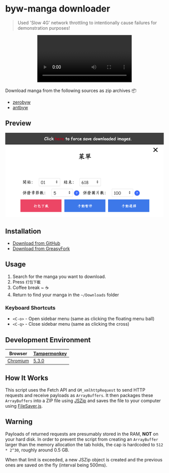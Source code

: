 # byw-manga downloader

> Used 'Slow 4G' network throttling to intentionally cause failures for demonstration purposes!

<div align="center">
  <video src="https://github.com/user-attachments/assets/5962a5b6-d188-4455-83c2-25325905f649" />
</div>

Download manga from the following sources as zip archives :package:

- [zerobyw](https://antbyw.github.io/)
- [antbyw](https://antbyw.github.io/)

## Preview

![Sidebar menu](https://raw.githubusercontent.com/Mccranky83/byw-mangadl/master/assets/Preview.png)

## Installation

- [Download from GitHub](https://github.com/Mccranky83/byw-mangadl/raw/main/antbyw-mangadl.user.js)
- [Download from GreasyFork](https://update.greasyfork.org/scripts/512076/antbyw%E4%B8%8B%E8%BC%89.user.js)

## Usage

1. Search for the manga you want to download.
2. Press `打包下載`
3. Coffee break ~ :coffee:
4. Return to find your manga in the `~/Downloads` folder

### Keyboard Shortcuts

- `<C-o>` - Open sidebar menu (same as clicking the floating menu ball)
- `<C-q>` - Close sidebar menu (same as clicking the cross)

## Development Environment

| Browser                                                                                                   | [Tampermonkey](http://tampermonkey.net/)                                            |
| --------------------------------------------------------------------------------------------------------- | ----------------------------------------------------------------------------------- |
| [Chromium](https://github.com/ungoogled-software/ungoogled-chromium-macos/releases/tag/129.0.6668.89-1.1) | [5.3.0](https://chrome.google.com/webstore/detail/dhdgffkkebhmkfjojejmpbldmpobfkfo) |

## How It Works

This script uses the Fetch API and `GM_xmlhttpRequest` to send HTTP requests and receive payloads as `ArrayBuffers`. It then packages these `ArrayBuffers` into a ZIP file using [JSZip](https://github.com/Stuk/jszip) and saves the file to your computer using [FileSaver.js](https://github.com/eligrey/FileSaver.js).

## Warning

Payloads of returned requests are presumably stored in the RAM, **NOT** on your hard disk. In order to prevent the script from creating an `ArrayBuffer` larger than the memory allocation the tab holds, the cap is hardcoded to `512 * 2^30`, roughly around 0.5 GB.

When that limit is exceeded, a new JSZip object is created and the previous ones are saved on the fly (interval being 500ms).
